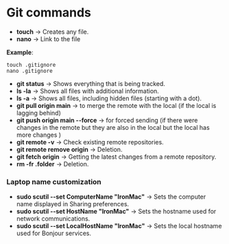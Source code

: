 # Git commands 
- **touch** -> Creates any file.
- **nano** -> Link to the file<br> 

**Example**:
```
touch .gitignore
nano .gitignore
``` 
- **git status** -> Shows everything that is being tracked.
- **ls -la** -> Shows all files with additional information.
- **ls -a** ->  Shows all files, including hidden files (starting with a dot).
- **git pull origin main** -> to merge the remote with the local (if the local is lagging behind)
- **git push origin main --force** -> for forced sending (if there were changes in the remote but they are also in the local but the local has more changes )
- **git remote -v** -> Сheck existing remote repositories. 
- **git remote remove origin** -> Deletion. 
- **git fetch origin** -> Getting the latest changes from a remote repository. 
- **rm -fr .folder** -> Deletion. 

### Laptop name customization
- **sudo scutil --set ComputerName "IronMac"** -> Sets the computer name displayed in Sharing preferences.
- **sudo scutil --set HostName "IronMac"** -> Sets the hostname used for network communications.
- **sudo scutil --set LocalHostName "IronMac"** -> Sets the local hostname used for Bonjour services. 
